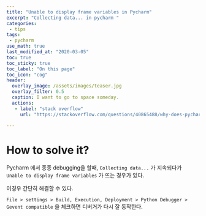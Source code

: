 ```yaml
---
title: "Unable to display frame variables in Pycharm"
excerpt: "Collecting data... in pycharm "
categories:
 - tips
tags:
 - pycharm
use_math: true
last_modified_at: "2020-03-05"
toc: true
toc_sticky: true
toc_label: "On this page"
toc_icon: "cog"
header:
  overlay_image: /assets/images/teaser.jpg
  overlay_filter: 0.5
  caption: I want to go to space someday.
  actions:
   - label: "stack overflow"
     url: "https://stackoverflow.com/questions/40865488/why-does-pycharm-say-unable-to-display-frame-variables-in-debug-mode"

---
```


# How to solve it?
Pycharm 에서 종종 debugging을 할때, `Collecting data...` 가 지속되다가 
`Unable to display frame variables` 가 뜨는 경우가 있다. 

이경우 간단히 해결할 수 있다.

`File > settings > Build, Execution, Deployment > Python Debugger >
Gevent compatible`
을 체크하면 디버거가 다시 잘 동작한다. 

